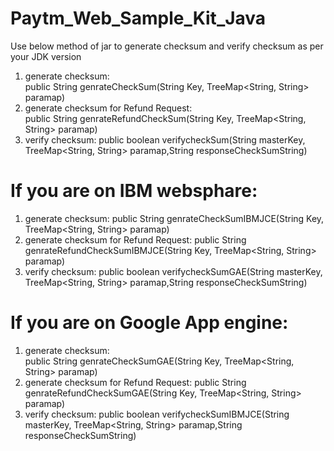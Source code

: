 # Paytm_Web_Sample_Kit_Java

Use below method of jar to generate checksum and verify checksum as per your JDK version

  1. generate checksum:  
    public String genrateCheckSum(String Key, TreeMap<String, String> paramap)
  2. generate checksum for Refund Request:  
    public String genrateRefundCheckSum(String Key, TreeMap<String, String> paramap)
  3. verify checksum: 
    public boolean verifycheckSum(String masterKey, TreeMap<String, String>  paramap,String responseCheckSumString)

# If you are on IBM websphare:

  1. generate checksum: 
    public String genrateCheckSumIBMJCE(String Key, TreeMap<String, String> paramap)
  2. generate checksum for Refund Request: 
    public String genrateRefundCheckSumIBMJCE(String Key, TreeMap<String, String> paramap)
  3. verify checksum: 
    public boolean verifycheckSumGAE(String masterKey, TreeMap<String, String>  paramap,String responseCheckSumString)

# If you are on Google App engine: 

  1. generate checksum:  
    public String genrateCheckSumGAE(String Key, TreeMap<String, String> paramap)
  2. generate checksum for Refund Request: 
    public String genrateRefundCheckSumGAE(String Key, TreeMap<String, String> paramap)
  3. verify checksum: 
    public boolean verifycheckSumIBMJCE(String masterKey, TreeMap<String, String>  paramap,String responseCheckSumString)
    
